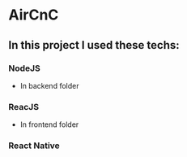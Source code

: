 # AirCnC

## In this project I used these techs:

### NodeJS
 * In backend folder
### ReacJS
 * In frontend folder
 
 ### React Native
